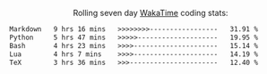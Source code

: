 <p align="center">Rolling seven day <a href="https://wakatime.com/@syrkis"/>WakaTime</a> coding stats:</p>
<!--START_SECTION:waka-->

```txt
Markdown   9 hrs 16 mins   >>>>>>>>-----------------   31.91 %
Python     5 hrs 47 mins   >>>>>--------------------   19.95 %
Bash       4 hrs 23 mins   >>>>---------------------   15.14 %
Lua        4 hrs 7 mins    >>>>---------------------   14.19 %
TeX        3 hrs 36 mins   >>>----------------------   12.40 %
```

<!--END_SECTION:waka-->
